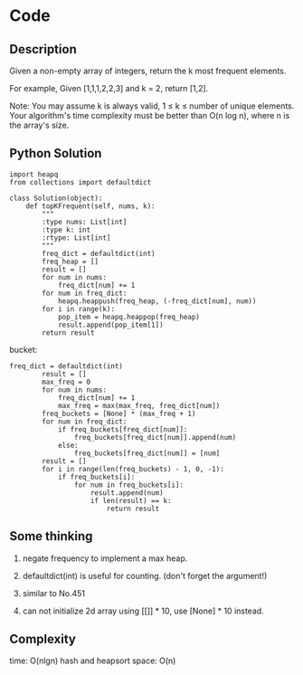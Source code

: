 # Code

## Description

Given a non-empty array of integers, return the k most frequent elements.

For example,
Given [1,1,1,2,2,3] and k = 2, return [1,2].

Note:
You may assume k is always valid, 1 ≤ k ≤ number of unique elements.
Your algorithm's time complexity must be better than O(n log n), where n is the array's size.

## Python Solution
```
import heapq
from collections import defaultdict

class Solution(object):
    def topKFrequent(self, nums, k):
        """
        :type nums: List[int]
        :type k: int
        :rtype: List[int]
        """
        freq_dict = defaultdict(int)
        freq_heap = []
        result = []
        for num in nums:
            freq_dict[num] += 1
        for num in freq_dict:
            heapq.heappush(freq_heap, (-freq_dict[num], num))
        for i in range(k):
            pop_item = heapq.heappop(freq_heap)
            result.append(pop_item[1])
        return result
```

bucket:
```
freq_dict = defaultdict(int)
        result = []
        max_freq = 0
        for num in nums:
            freq_dict[num] += 1
            max_freq = max(max_freq, freq_dict[num])
        freq_buckets = [None] * (max_freq + 1)
        for num in freq_dict:
            if freq_buckets[freq_dict[num]]:
                freq_buckets[freq_dict[num]].append(num)
            else:
                freq_buckets[freq_dict[num]] = [num]
        result = []
        for i in range(len(freq_buckets) - 1, 0, -1):
            if freq_buckets[i]:
                for num in freq_buckets[i]:
                    result.append(num)
                    if len(result) == k:
                        return result
```
## Some thinking

1. negate frequency to implement a max heap.

2. defaultdict(int) is useful for counting. (don't forget the argument!)

3. similar to No.451

4. can not initialize 2d array using [[]] * 10, use [None] * 10 instead.

## Complexity

time: O(nlgn) hash and heapsort
space: O(n)

